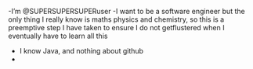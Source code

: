 -I’m @SUPERSUPERSUPERuser
-I want to be a software engineer but the only thing I really know is maths physics and chemistry, so this is a preemptive step I have taken to ensure I do not getflustered when I eventually have to learn all this 
- I know Java, and nothing about github
- 



<!---
SUPERSUPERSUPERuser/SUPERSUPERSUPERuser is a ✨ special ✨ repository because its `README.md` (this file) appears on your GitHub profile.
You can click the Preview link to take a look at your changes.
--->
